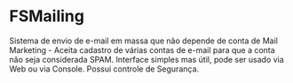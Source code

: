 FSMailing
=========

Sistema de envio de e-mail em massa que não depende de conta de Mail Marketing - Aceita cadastro de várias contas de e-mail para que a conta não seja considerada SPAM. Interface simples mas útil, pode ser usado via Web ou via Console. Possui controle de Segurança.